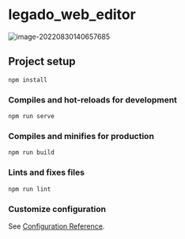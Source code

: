 # legado_web_editor

![image-20220830140657685](https://cdn.jsdelivr.net/gh/jgckM/image@main/image/202208301406073.png)

## Project setup
```
npm install
```

### Compiles and hot-reloads for development
```
npm run serve
```

### Compiles and minifies for production
```
npm run build
```

### Lints and fixes files
```
npm run lint
```

### Customize configuration
See [Configuration Reference](https://cli.vuejs.org/config/).

